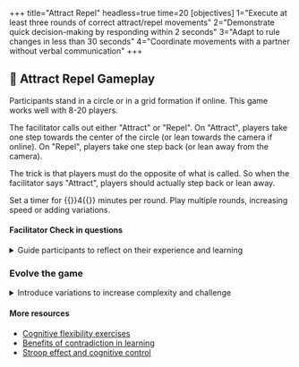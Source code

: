 +++
title="Attract Repel"
headless=true
time=20
[objectives]
    1="Execute at least three rounds of correct attract/repel movements"
    2="Demonstrate quick decision-making by responding within 2 seconds"
    3="Adapt to rule changes in less than 30 seconds"
    4="Coordinate movements with a partner without verbal communication"
+++

## 🧲 Attract Repel Gameplay

Participants stand in a circle or in a grid formation if online. This game works well with 8-20 players.

The facilitator calls out either "Attract" or "Repel". On "Attract", players take one step towards the center of the circle (or lean towards the camera if online). On "Repel", players take one step back (or lean away from the camera).

The trick is that players must do the opposite of what is called. So when the facilitator says "Attract", players should actually step back or lean away.

Set a timer for {{<timer>}}4{{</timer>}} minutes per round. Play multiple rounds, increasing speed or adding variations.

#### Facilitator Check in questions

<details><summary>Guide participants to reflect on their experience and learning</summary>

- How did you mentally process the instructions to do the opposite?
- Did you find yourself improving over time? How?
- What strategies did you use to stay focused?
- How does this exercise relate to challenging assumptions in problem-solving?
- Did you notice any patterns in your own or others' mistakes?
- How did the speed of the game affect your performance?
- In what work scenarios might this kind of quick, contrarian thinking be useful?

</details>

### Evolve the game

<details><summary>Introduce variations to increase complexity and challenge</summary>

- Round 2: Add "Neutral" command where players should not move
- Round 3: Pair players up. They must move in opposite directions to each other
- Round 4: Introduce hand movements along with stepping (e.g., hands up for Attract, hands down for Repel)
- Round 5: Reverse the rules halfway through the round without warning

</details>

#### More resources

- [Cognitive flexibility exercises](https://www.sciencedirect.com/science/article/pii/S2211949317300052)
- [Benefits of contradiction in learning](https://www.ncbi.nlm.nih.gov/pmc/articles/PMC5892746/)
- [Stroop effect and cognitive control](https://www.verywellmind.com/what-is-the-stroop-effect-2795832)
